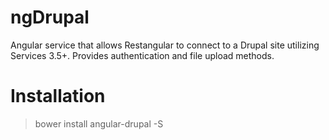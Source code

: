 ngDrupal
========

Angular service that allows Restangular to connect to a Drupal site utilizing Services 3.5+. Provides authentication and file upload methods.

# Installation 
  
  > bower install angular-drupal -S 
  
  


